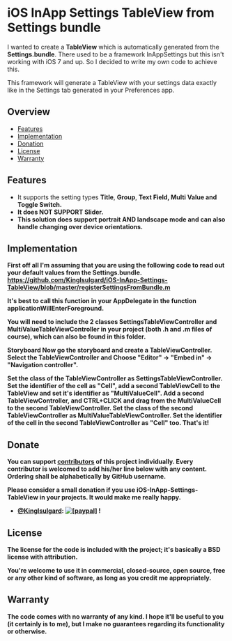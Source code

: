 # iOS InApp Settings TableView from Settings bundle
I wanted to create a <b>TableView</b> which is automatically generated from the <b>Settings.bundle</b>. There used to be a framework InAppSettings but this isn't working with iOS 7 and up. So I decided to write my own code to achieve this.

This framework will generate a TableView with your settings data exactly like in the Settings tab generated in your Preferences app.

## Overview
* [Features](#features)
* [Implementation](#implementation)
* [Donation](#donate)
* [License](#license)
* [Warranty](#warranty)

## Features
- It supports the setting types <b>Title</b>, <b>Group</b>, <b>Text <b>Field</b>, <b>Multi Value</b> and <b>Toggle Switch</b>.
- It does NOT SUPPORT <b>Slider</b>.
- This solution does support portrait AND landscape mode and can also handle changing over device orientations.

## Implementation
First off all I'm assuming that you are using the following code to read out your default values from the Settings.bundle.
https://github.com/KingIsulgard/iOS-InApp-Settings-TableView/blob/master/registerSettingsFromBundle.m

It's best to call this function in your <b>AppDelegate</b> in the function <b>applicationWillEnterForeground</b>. 

You will need to include the 2 classes <b>SettingsTableViewController</b> and <b>MultiValueTableViewController</b> in your project (both .h and .m files of course), which can also be found in this folder.

<b>Storyboard</b> Now go the storyboard and create a <b>TableViewController</b>. Select the TableViewController and Choose "<b>Editor</b>" -> "<b>Embed in</b>" -> "<b>Navigation controller</b>".

Set the class of the TableViewController as <b>SettingsTableViewController</b>. Set the identifier of the cell as "Cell", add a second TableViewCell to the TableView and set it's identifier as "<b>MultiValueCell</b>". Add a second TableViewController, and CTRL+CLICK and drag from the MultiValueCell to the second TableViewController. Set the class of the second TableViewController as <b>MultiValueTableViewController</b>. Set the identifier of the cell in the second TableViewController as "<b>Cell</b>" too. That's it!

## Donate
You can support [contributors](https://github.com/KingIsulgard/iOS-InApp-Settings-TableView/graphs/contributors) of this project individually. Every contributor is welcomed to add his/her line below with any content. Ordering shall be alphabetically by GitHub username.

Please consider a small donation if you use iOS-InApp-Settings-TableView in your projects. It would make me really happy.

* [@KingIsulgard](https://github.com/KingIsulgard): <a href="https://www.paypal.com/cgi-bin/webscr?cmd=_s-xclick&hosted_button_id=HQE64D8RQGPLC"><img src="https://www.paypalobjects.com/en_US/i/btn/btn_donate_LG.gif" alt="[paypal]" /></a> !

## License
The license for the code is included with the project; it's basically a BSD license with attribution.

You're welcome to use it in commercial, closed-source, open source, free or any other kind of software, as long as you credit me appropriately.

## Warranty
The code comes with no warranty of any kind. I hope it'll be useful to you (it certainly is to me), but I make no guarantees regarding its functionality or otherwise.
